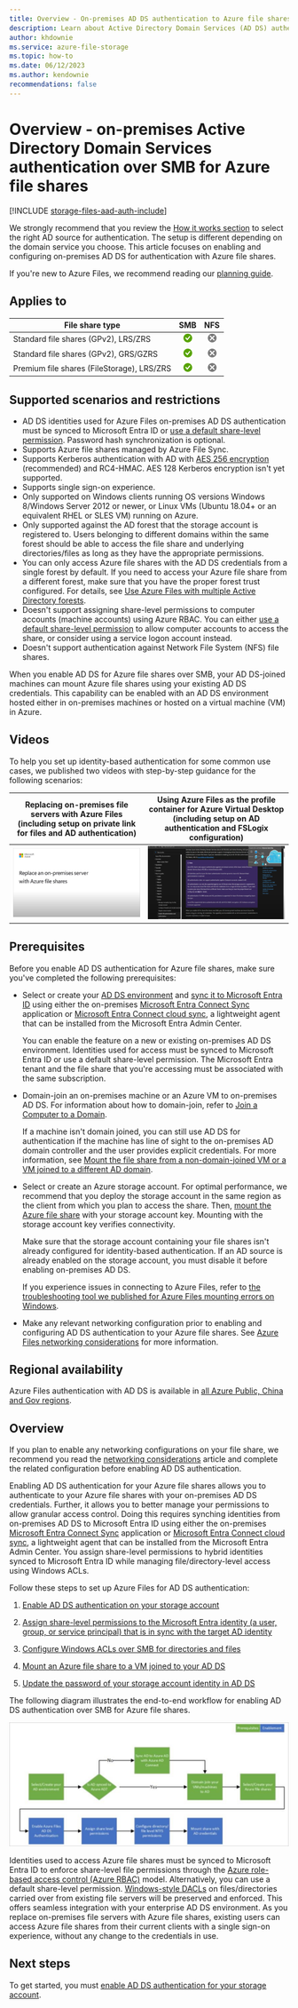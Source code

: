 ```yaml
---
title: Overview - On-premises AD DS authentication to Azure file shares
description: Learn about Active Directory Domain Services (AD DS) authentication to Azure file shares. This article goes over supported scenarios, availability, and explains how the permissions work between your AD DS and Microsoft Entra ID. 
author: khdownie
ms.service: azure-file-storage
ms.topic: how-to
ms.date: 06/12/2023
ms.author: kendownie
recommendations: false
---
```


# Overview - on-premises Active Directory Domain Services authentication over SMB for Azure file shares
[!INCLUDE [storage-files-aad-auth-include](../../../includes/storage-files-aad-auth-include.md)]

We strongly recommend that you review the [How it works section](./storage-files-active-directory-overview.md#how-it-works) to select the right AD source for authentication. The setup is different depending on the domain service you choose. This article focuses on enabling and configuring on-premises AD DS for authentication with Azure file shares.

If you're new to Azure Files, we recommend reading our [planning guide](storage-files-planning.md).

## Applies to
| File share type | SMB | NFS |
|-|:-:|:-:|
| Standard file shares (GPv2), LRS/ZRS | ![Yes](../media/icons/yes-icon.png) | ![No](../media/icons/no-icon.png) |
| Standard file shares (GPv2), GRS/GZRS | ![Yes](../media/icons/yes-icon.png) | ![No](../media/icons/no-icon.png) |
| Premium file shares (FileStorage), LRS/ZRS | ![Yes](../media/icons/yes-icon.png) | ![No](../media/icons/no-icon.png) |

## Supported scenarios and restrictions

- AD DS identities used for Azure Files on-premises AD DS authentication must be synced to Microsoft Entra ID or [use a default share-level permission](storage-files-identity-ad-ds-assign-permissions.md#share-level-permissions-for-all-authenticated-identities). Password hash synchronization is optional.
- Supports Azure file shares managed by Azure File Sync.
- Supports Kerberos authentication with AD with [AES 256 encryption](/troubleshoot/azure/azure-storage/files-troubleshoot-smb-authentication?toc=/azure/storage/files/toc.json#azure-files-on-premises-ad-ds-authentication-support-for-aes-256-kerberos-encryption) (recommended) and RC4-HMAC. AES 128 Kerberos encryption isn't yet supported.
- Supports single sign-on experience.
- Only supported on Windows clients running OS versions Windows 8/Windows Server 2012 or newer, or Linux VMs (Ubuntu 18.04+ or an equivalent RHEL or SLES VM) running on Azure.
- Only supported against the AD forest that the storage account is registered to. Users belonging to different domains within the same forest should be able to access the file share and underlying directories/files as long as they have the appropriate permissions.  
- You can only access Azure file shares with the AD DS credentials from a single forest by default. If you need to access your Azure file share from a different forest, make sure that you have the proper forest trust configured. For details, see [Use Azure Files with multiple Active Directory forests](storage-files-identity-multiple-forests.md).
- Doesn't support assigning share-level permissions to computer accounts (machine accounts) using Azure RBAC. You can either [use a default share-level permission](storage-files-identity-ad-ds-assign-permissions.md#share-level-permissions-for-all-authenticated-identities) to allow computer accounts to access the share, or consider using a service logon account instead.
- Doesn't support authentication against Network File System (NFS) file shares.

When you enable AD DS for Azure file shares over SMB, your AD DS-joined machines can mount Azure file shares using your existing AD DS credentials. This capability can be enabled with an AD DS environment hosted either in on-premises machines or hosted on a virtual machine (VM) in Azure.

## Videos

To help you set up identity-based authentication for some common use cases, we published two videos with step-by-step guidance for the following scenarios:

| Replacing on-premises file servers with Azure Files (including setup on private link for files and AD authentication) | Using Azure Files as the profile container for Azure Virtual Desktop (including setup on AD authentication and FSLogix configuration)  |
|-|-|
| [![Screencast of the replacing on-premises file servers video - click to play.](./media/storage-files-identity-auth-active-directory-enable/replace-on-prem-server-thumbnail.png)](https://www.youtube.com/watch?v=jd49W33DxkQ) | [![Screencast of the Using Azure Files as the profile container video - click to play.](./media/storage-files-identity-auth-active-directory-enable/files-ad-ds-fslogix-thumbnail.png)](https://www.youtube.com/watch?v=9S5A1IJqfOQ) |


## Prerequisites

Before you enable AD DS authentication for Azure file shares, make sure you've completed the following prerequisites: 

- Select or create your [AD DS environment](/windows-server/identity/ad-ds/get-started/virtual-dc/active-directory-domain-services-overview) and [sync it to Microsoft Entra ID](../../active-directory/hybrid/how-to-connect-install-roadmap.md) using either the on-premises [Microsoft Entra Connect Sync](../../active-directory/hybrid/whatis-azure-ad-connect.md) application or [Microsoft Entra Connect cloud sync](../../active-directory/cloud-sync/what-is-cloud-sync.md), a lightweight agent that can be installed from the Microsoft Entra Admin Center.

    You can enable the feature on a new or existing on-premises AD DS environment. Identities used for access must be synced to Microsoft Entra ID or use a default share-level permission. The Microsoft Entra tenant and the file share that you're accessing must be associated with the same subscription.

- Domain-join an on-premises machine or an Azure VM to on-premises AD DS. For information about how to domain-join, refer to [Join a Computer to a Domain](/windows-server/identity/ad-fs/deployment/join-a-computer-to-a-domain).

    If a machine isn't domain joined, you can still use AD DS for authentication if the machine has line of sight to the on-premises AD domain controller and the user provides explicit credentials. For more information, see [Mount the file share from a non-domain-joined VM or a VM joined to a different AD domain](storage-files-identity-ad-ds-mount-file-share.md#mount-the-file-share-from-a-non-domain-joined-vm-or-a-vm-joined-to-a-different-ad-domain).

- Select or create an Azure storage account.  For optimal performance, we recommend that you deploy the storage account in the same region as the client from which you plan to access the share. Then, [mount the Azure file share](storage-how-to-use-files-windows.md) with your storage account key. Mounting with the storage account key verifies connectivity.

    Make sure that the storage account containing your file shares isn't already configured for identity-based authentication. If an AD source is already enabled on the storage account, you must disable it before enabling on-premises AD DS.

    If you experience issues in connecting to Azure Files, refer to [the troubleshooting tool we published for Azure Files mounting errors on Windows](https://azure.microsoft.com/blog/new-troubleshooting-diagnostics-for-azure-files-mounting-errors-on-windows/).

- Make any relevant networking configuration prior to enabling and configuring AD DS authentication to your Azure file shares. See [Azure Files networking considerations](storage-files-networking-overview.md) for more information.

## Regional availability

Azure Files authentication with AD DS is available in [all Azure Public, China and Gov regions](https://azure.microsoft.com/global-infrastructure/locations/).

## Overview

If you plan to enable any networking configurations on your file share, we recommend you read the [networking considerations](./storage-files-networking-overview.md) article and complete the related configuration before enabling AD DS authentication.

Enabling AD DS authentication for your Azure file shares allows you to authenticate to your Azure file shares with your on-premises AD DS credentials. Further, it allows you to better manage your permissions to allow granular access control. Doing this requires synching identities from on-premises AD DS to Microsoft Entra ID using either the on-premises [Microsoft Entra Connect Sync](../../active-directory/hybrid/whatis-azure-ad-connect.md) application or [Microsoft Entra Connect cloud sync](../../active-directory/cloud-sync/what-is-cloud-sync.md), a lightweight agent that can be installed from the Microsoft Entra Admin Center. You assign share-level permissions to hybrid identities synced to Microsoft Entra ID while managing file/directory-level access using Windows ACLs.

Follow these steps to set up Azure Files for AD DS authentication: 

1. [Enable AD DS authentication on your storage account](storage-files-identity-ad-ds-enable.md)

1. [Assign share-level permissions to the Microsoft Entra identity (a user, group, or service principal) that is in sync with the target AD identity](storage-files-identity-ad-ds-assign-permissions.md)

1. [Configure Windows ACLs over SMB for directories and files](storage-files-identity-ad-ds-configure-permissions.md)
 
1. [Mount an Azure file share to a VM joined to your AD DS](storage-files-identity-ad-ds-mount-file-share.md)

1. [Update the password of your storage account identity in AD DS](storage-files-identity-ad-ds-update-password.md)

The following diagram illustrates the end-to-end workflow for enabling AD DS authentication over SMB for Azure file shares. 

![Files AD workflow diagram](media/storage-files-active-directory-domain-services-enable/diagram-files-ad.png)

Identities used to access Azure file shares must be synced to Microsoft Entra ID to enforce share-level file permissions through the [Azure role-based access control (Azure RBAC)](../../role-based-access-control/overview.md) model. Alternatively, you can use a default share-level permission. [Windows-style DACLs](/previous-versions/technet-magazine/cc161041(v=msdn.10)) on files/directories carried over from existing file servers will be preserved and enforced. This offers seamless integration with your enterprise AD DS environment. As you replace on-premises file servers with Azure file shares, existing users can access Azure file shares from their current clients with a single sign-on experience, without any change to the credentials in use.  

## Next steps

To get started, you must [enable AD DS authentication for your storage account](storage-files-identity-ad-ds-enable.md).
